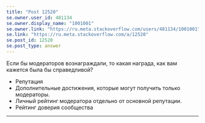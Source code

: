 ```yaml
---
title: "Post 12520"
se.owner.user_id: 481134
se.owner.display_name: "1001001"
se.owner.link: "https://ru.meta.stackoverflow.com/users/481134/1001001"
se.link: "https://ru.meta.stackoverflow.com/a/12520"
se.post_id: 12520
se.post_type: answer
---
```

<p>Если бы модераторов вознаграждали, то какая награда, как вам кажется была бы справедливой?</p>
<ul>
<li>Репутация</li>
<li>Дополнительные достижения, которые могут получить только модераторы.</li>
<li>Личный рейтинг модератора отдельно от основной репутации.</li>
<li>Рейтинг доверия сообщества</li>
</ul>
<hr />
